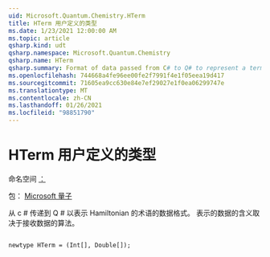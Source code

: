 ```yaml
---
uid: Microsoft.Quantum.Chemistry.HTerm
title: HTerm 用户定义的类型
ms.date: 1/23/2021 12:00:00 AM
ms.topic: article
qsharp.kind: udt
qsharp.namespace: Microsoft.Quantum.Chemistry
qsharp.name: HTerm
qsharp.summary: Format of data passed from C# to Q# to represent a term of the Hamiltonian. The meaning of the data represented is determined by the algorithm that receives it.
ms.openlocfilehash: 744668a4fe96ee00fe2f7991f4e1f05eea19d417
ms.sourcegitcommit: 71605ea9cc630e84e7ef29027e1f0ea06299747e
ms.translationtype: MT
ms.contentlocale: zh-CN
ms.lasthandoff: 01/26/2021
ms.locfileid: "98851790"
---
```

# <a name="hterm-user-defined-type"></a>HTerm 用户定义的类型

命名空间 [：](xref:Microsoft.Quantum.Chemistry)

包： [Microsoft 量子](https://nuget.org/packages/Microsoft.Quantum.Chemistry)


从 c # 传递到 Q # 以表示 Hamiltonian 的术语的数据格式。
表示的数据的含义取决于接收数据的算法。

```qsharp

newtype HTerm = (Int[], Double[]);
```

